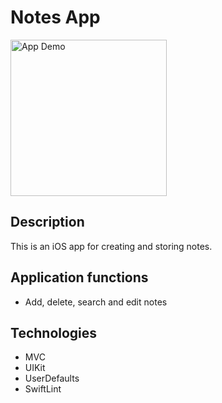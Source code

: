 # Notes App

<img src="Notes/Assets.xcassets/demo.dataset/demo.gif" alt="App Demo" width="250"/>

## Description
This is an iOS app for creating and storing notes.

## Application functions
- Add, delete, search and edit notes

## Technologies
- MVC
- UIKit
- UserDefaults
- SwiftLint
